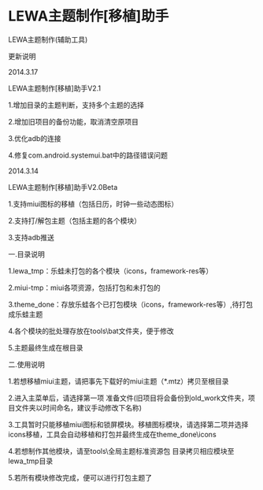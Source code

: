 LEWA主题制作[移植]助手
==============

LEWA主题制作(辅助工具)


更新说明

2014.3.17

LEWA主题制作[移植]助手V2.1

1.增加目录的主题判断，支持多个主题的选择

2.增加旧项目的备份功能，取消清空原项目

3.优化adb的连接

4.修复com.android.systemui.bat中的路径错误问题

2014.3.14 

LEWA主题制作[移植]助手V2.0Beta

1.支持miui图标的移植（包括日历，时钟一些动态图标）

2.支持打/解包主题（包括主题的各个模块）

3.支持adb推送

一.目录说明

1.lewa_tmp：乐蛙未打包的各个模块（icons，framework-res等）

2.miui-tmp：miui各项资源，包括打包和未打包的

3.theme_done：存放乐蛙各个已打包模块（icons，framework-res等）,待打包成乐蛙主题

4.各个模块的批处理存放在tools\bat文件夹，便于修改

5.主题最终生成在根目录

二.使用说明

1.若想移植miui主题，请把事先下载好的miui主题（*.mtz）拷贝至根目录

2.进入主菜单后，请选择第一项 准备文件(旧项目将会备份到old_work文件夹，项目文件夹以时间命名，建议手动修改下名称)

3.工具暂时只能移植miui图标和锁屏模块。移植图标模块，请选择第二项并选择icons移植，工具会自动移植和打包并最终生成在theme_done\icons

4.若想制作其他模块，请至tools\全局主题标准资源包 目录拷贝相应模块至lewa_tmp目录

5.若所有模块修改完成，便可以进行打包主题了
